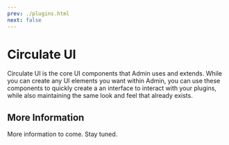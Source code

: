 ```yaml
---
prev: ./plugins.html
next: false
---
```


# Circulate UI

Circulate UI is the core UI components that Admin uses and extends. While you can create any UI elements you want within Admin, you can use these components to quickly create a an interface to interact with your plugins, while also maintaining the same look and feel that already exists.

## More Information

More information to come. Stay tuned.
